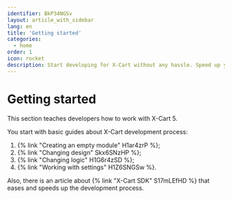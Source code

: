 ```yaml
---
identifier: BkP34NGSv
layout: article_with_sidebar
lang: en
title: 'Getting started'
categories:
  - home
order: 1
icon: rocket
description: Start developing for X-Cart without any hassle. Speed up your work process with X-Cart SDK
---
```



# Getting started 

This section teaches developers how to work with X-Cart 5.

You start with basic guides about X-Cart development process:

1.  {% link "Creating an empty module" H1ar4zrP %};
2.  {% link "Changing design" Skx6SNzHP %};
3.  {% link "Changing logic" H1G6r4zSD %};
4.  {% link "Working with settings" H1Z6SNGSw %}.

Also, there is an article about {% link "X-Cart SDK" S17mLEfHD %} that eases and speeds up the development process.